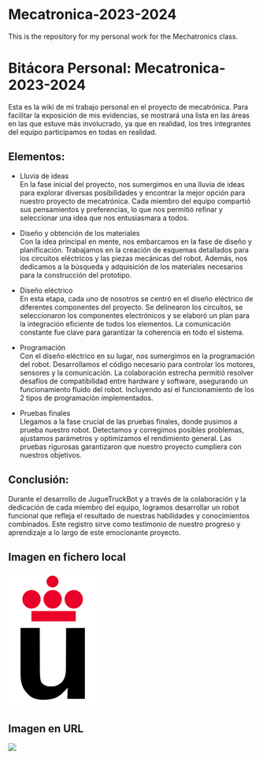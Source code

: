 # Mecatronica-2023-2024
This is the repository for my personal work for the Mechatronics class.

# Bitácora Personal: Mecatronica-2023-2024

Esta es la wiki de mi trabajo personal en el proyecto de mecatrónica. Para facilitar la exposición de mis evidencias, se mostrará una lista en las áreas en las que estuve más involucrado, ya que en realidad, los tres integrantes del equipo participamos en todas en realidad.

## Elementos:
* Lluvia de ideas  
En la fase inicial del proyecto, nos sumergimos en una lluvia de ideas para explorar diversas posibilidades y encontrar la mejor opción para nuestro proyecto de mecatrónica. Cada miembro del equipo compartió sus pensamientos y preferencias, lo que nos permitió refinar y seleccionar una idea que nos entusiasmara a todos.

* Diseño y obtención de los materiales  
Con la idea principal en mente, nos embarcamos en la fase de diseño y planificación. Trabajamos en la creación de esquemas detallados para los circuitos eléctricos y las piezas mecánicas del robot. Además, nos dedicamos a la búsqueda y adquisición de los materiales necesarios para la construcción del prototipo.

* Diseño eléctrico  
En esta etapa, cada uno de nosotros se centró en el diseño eléctrico de diferentes componentes del proyecto. Se delinearon los circuitos, se seleccionaron los componentes electrónicos y se elaboró un plan para la integración eficiente de todos los elementos. La comunicación constante fue clave para garantizar la coherencia en todo el sistema.

* Programación  
Con el diseño eléctrico en su lugar, nos sumergimos en la programación del robot. Desarrollamos el código necesario para controlar los motores, sensores y la comunicación. La colaboración estrecha permitió resolver desafíos de compatibilidad entre hardware y software, asegurando un funcionamiento fluido del robot. Incluyendo así el funcionamiento de los 2 tipos de programación implementados.

* Pruebas finales  
Llegamos a la fase crucial de las pruebas finales, donde pusimos a prueba nuestro robot. Detectamos y corregimos posibles problemas, ajustamos parámetros y optimizamos el rendimiento general. Las pruebas rigurosas garantizaron que nuestro proyecto cumpliera con nuestros objetivos.

## Conclusión:
Durante el desarrollo de JugueTruckBot y a través de la colaboración y la dedicación de cada miembro del equipo, logramos desarrollar un robot funcional que refleja el resultado de nuestras habilidades y conocimientos combinados. Este registro sirve como testimonio de nuestro progreso y aprendizaje a lo largo de este emocionante proyecto. 

## Imagen en fichero local

![](Logo-urjc.png)


## Imagen en URL

![](https://upload.wikimedia.org/wikipedia/commons/2/2f/CC_BY-SA_3.0.png)
